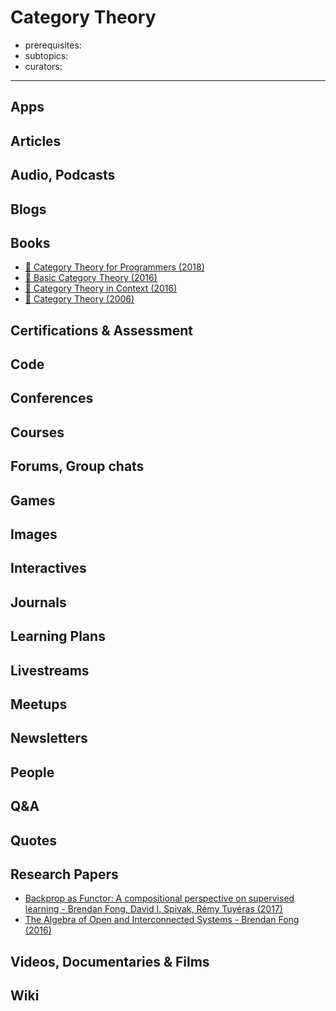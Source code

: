 # Category Theory

- prerequisites:
- subtopics:
- curators:

------

## Apps

## Articles

## Audio, Podcasts

## Blogs

## Books

- [📖 Category Theory for Programmers (2018)](https://github.com/hmemcpy/milewski-ctfp-pdf)
- [📖 Basic Category Theory (2016)](https://arxiv.org/pdf/1612.09375.pdf)
- [📖 Category Theory in Context (2016)](http://www.math.jhu.edu/~eriehl/context.pdf)
- [📖 Category Theory (2006)](http://angg.twu.net/MINICATS/awodey__category_theory.pdf)

## Certifications & Assessment

## Code

## Conferences

## Courses

## Forums, Group chats

## Games

## Images

## Interactives

## Journals

## Learning Plans

## Livestreams

## Meetups

## Newsletters

## People

## Q&A

## Quotes

## Research Papers

- [Backprop as Functor: A compositional perspective on supervised learning - Brendan Fong, David I. Spivak, Rémy Tuyéras (2017)](https://arxiv.org/abs/1711.10455)
- [The Algebra of Open and Interconnected Systems - Brendan Fong (2016)](https://arxiv.org/abs/1609.05382)

## Videos, Documentaries & Films

## Wiki
